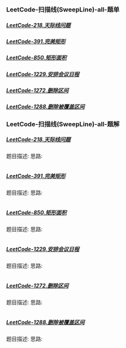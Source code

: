 ### <a id="_link_click_group">LeetCode-扫描线(SweepLine)-all-题单</a>
##### [LeetCode-218.天际线问题](#_id218)
##### [LeetCode-391.完美矩形](#_id391)
##### [LeetCode-850.矩形面积](#_id850)
##### [LeetCode-1229.安排会议日程](#_id1229)
##### [LeetCode-1272.删除区间](#_id1272)
##### [LeetCode-1288.删除被覆盖区间](#_id1288)

### LeetCode-扫描线(SweepLine)-all-题解
##### <a id="_id218">[LeetCode-218.天际线问题](#_link_click_group)</a>
题目描述:
思路:
```

```
##### <a id="_id391">[LeetCode-391.完美矩形](#_link_click_group)</a>
题目描述:
思路:
```

```
##### <a id="_id850">[LeetCode-850.矩形面积](#_link_click_group)</a>
题目描述:
思路:
```

```
##### <a id="_id1229">[LeetCode-1229.安排会议日程](#_link_click_group)</a>
题目描述:
思路:
```

```
##### <a id="_id1272">[LeetCode-1272.删除区间](#_link_click_group)</a>
题目描述:
思路:
```

```
##### <a id="_id1288">[LeetCode-1288.删除被覆盖区间](#_link_click_group)</a>
题目描述:
思路:
```

```
